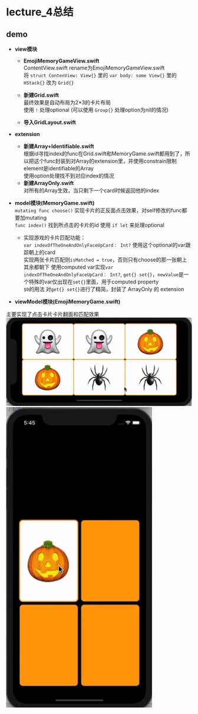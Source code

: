 # lecture_4总结
## demo
- **view模块**  
    - **EmojiMemoryGameView.swift**  
    ContentView.swift rename为EmojiMemoryGameView.swift  
    将 `struct ContenView: View{}` 里的 `var body: some View{}` 里的 `HStack{}` 改为 `Grid{}`

    - **新建Grid.swift**  
    最终效果是自动布局为2*3的卡片布局  
    使用 `!` 处理optional (可以使用 `Group{}` 处理option为nil的情况)

    - **导入GridLayout.swift**

- **extension**  
    - **新建Array+Identifiable.swift**  
    根据id寻找index的func在Grid.swift和MemoryGame.swift都用到了，所以把这个func封装到对Array的extension里，并使用constrain限制element是identifiable的Array  
    使用option处理找不到对应index的情况
    - **新建ArrayOnly.swift**  
    对所有的Array生效，当只剩下一个card时候返回他的index

- **model模块(MemoryGame.swift)**  
`mutating func choose()` 实现卡片的正反面点击效果，对self修改的func都要加mutating  
`func index()` 找到所点击的卡片的id
使用 `if let` 来处理optional
    - 实现游戏的卡片匹配功能：  
    `var indexOfTheOneAndOnlyFaceUpCard： Int?` 使用这个optional的var跟踪朝上的card  
    实现两张卡片匹配则`isMatched = true`，否则只有choose的那一张朝上其余都朝下
    使用computed var实现`var indexOfTheOneAndOnlyFaceUpCard： Int?`, `get{} set{}`，`newValue`是一个特殊的var仅出现在`set{}`里面，用于computed property  
    `$0`的用法
    对`get{} set{}`进行了精简，封装了 ArrayOnly 的 extension


- **viewModel模块(EmojiMemoryGame.swift)**  


主要实现了点击卡片卡片翻面和匹配效果
![](./MyDemo_4效果图.png)
![](./MyDemo_4匹配功能.png)
